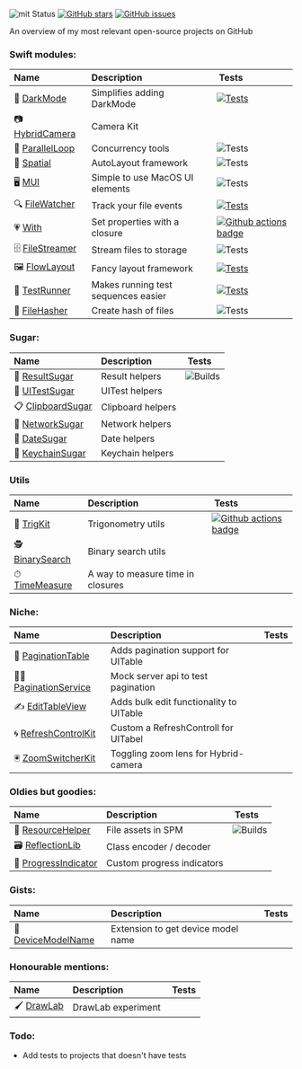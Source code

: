 ![mit Status](https://img.shields.io/badge/License-MIT-brightgreen.svg)
[![GitHub stars](https://img.shields.io/github/stars/eonist/swift-utils.svg?style=flat-square)](https://github.com/eonist/swift-utils/stargazers)
[![GitHub issues](https://img.shields.io/github/issues/eonist/swift-utils.svg?style=flat-square)](https://github.com/eonist/swift-utils/issues)

An overview of my most relevant open-source projects on GitHub <!--more-->

### Swift modules:
| Name | Description | Tests |
| :-- | :-- | :-- |
🔦 [DarkMode](https://github.com/sentryco/DarkMode) | Simplifies adding DarkMode  | [![Tests](https://github.com/sentryco/DarkMode/actions/workflows/Tests.yml/badge.svg)](https://github.com/sentryco/DarkMode/actions/workflows/Tests.yml)  
📷 [HybridCamera](https://github.com/eonist/HybridCamera) | Camera Kit  |
💞 [ParallelLoop](https://github.com/eonist/ParallelLoop) | Concurrency tools | ![Tests](https://github.com/light-stream/ParallelLoop/workflows/Tests/badge.svg)
📏 [Spatial](https://github.com/eonist/Spatial) | AutoLayout framework  | ![Tests](https://github.com/eonist/Spatial/workflows/Tests/badge.svg)
🖥 [MUI](https://github.com/eonist/MUI) | Simple to use MacOS UI elements | ![Tests](https://github.com/eonist/MacUI/workflows/Tests/badge.svg)
🔍 [FileWatcher](https://github.com/eonist/FileWatcher) | Track your file events | [![Tests](https://github.com/eonist/FileWatcher/actions/workflows/Tests.yml/badge.svg)](https://github.com/eonist/FileWatcher/actions/workflows/Tests.yml)
💗 [With](https://github.com/eonist/With) | Set properties with a closure | [![Github actions badge](https://badgen.net/github/checks/eonist/With?icon=github&label=Tests)](https://github.com/eonist/With/actions)
🗄 [FileStreamer](https://github.com/eonist/FileStreamer) | Stream files to storage | ![Tests](https://github.com/light-stream/FileStreamer/workflows/Tests/badge.svg)
🖼 [FlowLayout](https://github.com/eonist/FlowLayout) | Fancy layout framework | [![Tests](https://github.com/eonist/FlowLayout/actions/workflows/Tests.yml/badge.svg)](https://github.com/eonist/FlowLayout/actions/workflows/Tests.yml)
🏃 [TestRunner](https://github.com/eonist/TestRunner) | Makes running test sequences easier  | [![Tests](https://github.com/eonist/TestRunner/actions/workflows/Tests.yml/badge.svg)](https://github.com/eonist/TestRunner/actions/workflows/Tests.yml)
🧬 [FileHasher](https://github.com/eonist/FileHasher) | Create hash of files | ![Tests](https://github.com/eonist/FileHasher/workflows/Tests/badge.svg)

### Sugar:
| Name | Description | Tests |
| :-- | :-- | :-- |
🔸 [ResultSugar](https://github.com/eonist/ResultSugar) | Result helpers | ![Builds](https://github.com/eonist/ResultSugar/workflows/Builds/badge.svg)
🧪 [UITestSugar](https://github.com/eonist/UITestSugar) | UITest helpers |
📋 [ClipboardSugar](https://github.com/eonist/ClipboardSugar) | Clipboard helpers |
🔌 [NetworkSugar](https://github.com/eonist/NetworkSugar) | Network helpers |
📆 [DateSugar](https://github.com/eonist/DateSugar) | Date helpers |
🔑 [KeychainSugar](https://github.com/eonist/KeychainSugar) | Keychain helpers |

### Utils
| Name | Description | Tests |
| :-- | :-- | :-- |
📐 [TrigKit](https://github.com/eonist/TrigKit) | Trigonometry utils | [![Github actions badge](https://badgen.net/github/checks/eonist/TrigKit?icon=github&label=Tests)](https://github.com/eonist/TrigKit/actions)
🕵️ [BinarySearch](https://github.com/eonist/BinarySearch) | Binary search utils |
⏱ [TimeMeasure](https://github.com/eonist/TimeMeasure) | A way to measure time in closures |

### Niche:
| Name | Description | Tests |
| :-- | :-- | :-- |
📜 [PaginationTable](https://github.com/eonist/PaginationTable) | Adds pagination support for UITable |
👨‍🔬 [PaginationService](https://github.com/eonist/PaginationService) | Mock server api to test pagination |
✍️ [EditTableView](https://github.com/eonist/EditTableView) | Adds bulk edit functionality to UITable |
🌀 [RefreshControlKit](https://github.com/eonist/RefreshControlKit) | Custom a RefreshControll for UITabel |
🖲 [ZoomSwitcherKit](https://github.com/eonist/ZoomSwitcherKit) | Toggling zoom lens for Hybrid-camera |

### Oldies but goodies:
| Name | Description | Tests |
| :-- | :-- | :-- |
🎒 [ResourceHelper](https://github.com/eonist/ResourceHelper) | File assets in SPM | ![Builds](https://github.com/eonist/ResourceHelper/workflows/Builds/badge.svg)
🗃 [ReflectionLib](https://github.com/eonist/ReflectionLib) | Class encoder / decoder |
🎨 [ProgressIndicator](https://github.com/eonist/ProgressIndicator) | Custom progress indicators |

### Gists:
| Name | Description | Tests |
| :-- | :-- | :-- |
📱 [DeviceModelName](https://github.com/eonist/DeviceModelName) | Extension to get device model name |

### Honourable mentions:
| Name | Description | Tests
| :-- | :-- | :-- |
🖌 [DrawLab](https://github.com/eonist/DrawLab) | DrawLab experiment

### Todo:
- Add tests to projects that doesn't have tests
